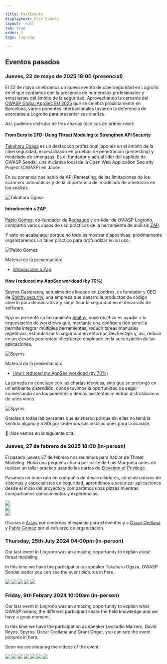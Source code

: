 ```yaml
---

title: PastEvents
displaytext: Past Events
layout:  null
tab: true
order: 2
tags: logroño

---
```


## Eventos pasados

### Jueves, 22 de mayo de 2025 18:00 (presencial)

El 22 de mayo celebramos un nuevo evento de ciberseguridad en Logroño en el que contamos con la presencia de numerosos profesionales y entusiastas del ámbito de la seguridad. Aprovechando la cercanía del [OWASP Global AppSec EU 2025](https://genai.owasp.org/event/owasp-global-appsec-eu-2025/) que se celebra próximamente en Barcelona, varios ponentes internacionales tuvieron la deferencia de acercarse a Logroño para presentar sus charlas.

Así, pudimos disfrutar de tres charlas técnicas de primer nivel:

#### From Burp to DFD: Using Threat Modeling to Strengthen API Security

[Takaharu Ogasa](https://jp.linkedin.com/in/takaharu-ogasa-a245b7b5) es un destacado profesional japonés en el ámbito de la ciberseguridad, especializado en pruebas de penetración (pentesting) y modelado de amenazas. Es el fundador y actual líder del capítulo de OWASP Sendai, una iniciativa local de la Open Web Application Security Project (OWASP) en Japón.

En su ponencia nos habló de API Pentesting, de las limitaciones de los scanners automáticos y de la importancia del modelado de amenazas en los análisis.

![Takaharu Ogasa](assets/images/event-q2-takaharu.jpeg)

#### Introducción a ZAP

[Pablo Gómez](https://es.linkedin.com/in/pablogomezsanchez), co-fundador de [Redsauce](https://www.redsauce.net/es) y co-líder de OWASP Logroño, compartió varios casos de uso prácticos de la herramienta de análisis [ZAP](https://www.zaproxy.org/).

Y esto no acaba aquí porque no todo es mostrar diapositivas; próximamente organizaremos un taller práctico para profundizar en su uso.

![Pablo Gómez](assets/images/event-q2-pablo.jpeg)

Material de la presentación:

* [Introducción a Zap](assets/presentaciones/Introducción%20a%20ZAP.pdf)

#### How I reduced my AppSec workload (by 70%)

[Spyros Gasteratos](https://uk.linkedin.com/in/spyr), actualmente afincado en Londres, es fundador y CEO de [Smithy.security](https://smithy.security), una empresa que desarrolla productos de código abierto para democratizar y simplificar la seguridad en el desarrollo de software.

Spyros presentó su herramienta [Smithy](https://smithy.security/), cuyo objetivo es ayudar a la orquestación de workflows que, mediante una configuración sencilla permite integrar múltiples herramientas, reducir tareas manuales repetitivas, estandarizar la seguridad en entornos DevSecOps y, así, reducir en un elevado porcentaje el esfuerzo empleado en la securización de las aplicaciones. 

![Spyros](assets/images/event-q2-spyros.jpeg)

Material de la presentación:

* [How I reduced my AppSec workload (by 70%)](https://github.com/smithy-security/smithy/blob/main/docs/presentations/OWASP_Logrono_Chapter_2025.pdf)

La jornada no concluyó con las charlas técnicas, sino que se prolongó en un ambiente distendido, donde tuvimos la oportunidad de seguir conversando con los ponentes y demás asistentes mientras disfrutábamos de unos vinos.

![Spyros](assets/images/event-q2-after.jpeg)

Gracias a todas las personas que asistieron porque sin ellas no tendría sentido alguno y a SDi por cedernos sus instalaciones para la ocasión.

📆 ¡Nos vemos en la siguiente cita!



### Jueves, 27 de febrero de 2025 18:00 (in-person)

El pasado jueves 27 de febrero nos reunimos para hablar de Threat Modeling. Hubo una pequeña charla por parte de Luis Marqueta antes de realizar un taller práctico usando las cartas de <a href="https://github.com/adamshostack/eop">Elevation of Privilege</a>.

Pasamos un buen rato en compañía de desarrolladores, administradores de sistemas y especialistas en seguridad, aprendimos a securizar aplicaciones desde el inicio del proyecto y compartimos unas pizzas mientras compartíamos conocimientos y experiencias.

<td><img src="assets/images/Image2025-02-27at20.18.35.jpeg"></td><br/>

<td><img src="assets/images/Image2025-02-27at20.18.37.jpeg"></td><br/>

<td><img src="assets/images/Image2025-02-27at20.53.15.jpeg"></td><br>

Gracias a <a href="https://www.arsys.es">Arsys</a> por cedernos el espacio para el eventos y a <a href="https://www.linkedin.com/in/oscarorellanaa/">Óscar Orellana</a> y <a href="https://www.linkedin.com/in/pablogomezsanchez/">Pablo Gómez</a> por el esfuerzo de organización.


### Thursday, 25th July 2024 04:00pm (in-person)

Our last event in Logroño was an amazing opportunity to explain about threat modeling.

In this time we have the participation as speaker Takaharu Ogaza, OWASP Sendai leader you can see the event pictures in here.


<td>
    <img src="assets/images/25_7_2024_1.jpeg">
</td>

<td>
    <img src="assets/images/25_7_2024_2.jpeg">
</td>

<td>
    <img src="assets/images/25_7_2024_3.jpeg">
</td>

<td>
    <img src="assets/images/25_7_2024_4.jpeg">
</td>

<td>
    <img src="assets/images/25_7_2024_5.jpeg">
</td>



### Friday, 9th Febrary 2024 10:00am (in-person)

Our last event in Logroño was an amazing opportunity to explain what OWASP means, the different participant share the field knowledge and we have a great moment.

In this time we have the participation as speaker Leocadio Marrero, David Reyes, Spyros, Oscar Orellana and Grant Onger, you can see the event pictures in here.

Soon we are shearing the videos of the event.

<td>
    <img src="assets/images/IMG_2881.jpg">
</td>

<td>
    <img src="assets/images/IMG_3547.jpg">
</td>

<td>
    <img src="assets/images/IMG_3548.jpg">
</td>

<td>
    <img src="assets/images/IMG_3552.jpg">
</td>

<td>
    <img src="assets/images/IMG_2891.jpg">
</td>

<td>
    <img src="assets/images/IMG_2901.jpg">
</td>

<td>
    <img src="assets/images/IMG_2903.jpg">
</td>
